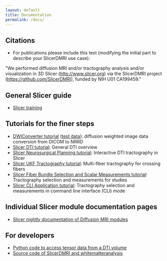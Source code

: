 ```yaml
---
layout: default
title: Documentation
permalink: /docs/
---
```


Citations
---------------------
* For publications please include this text (modifying the initial part to describe your SlicerDMRI use case):

"We performed diffusion MRI and/or tractography analysis and/or visualization in 3D Slicer (http://www.slicer.org) via the SlicerDMRI project (https://github.com/SlicerDMRI), funded by NIH U01 CA199459."

General Slicer guide
---------------------
* [Slicer training](http://www.slicer.org/slicerWiki/index.php/Documentation/Nightly/Training)

Tutorials for the finer steps
---------------------
* [DWIConverter tutorial](tutorials/DWIConverterTutorial.pdf) ([test data](http://slicer.kitware.com/midas3/download/item/93008/SiemensTrioTim2.tar.gz)): diffusion weighted image data conversion from DICOM to NRRD
* [Slicer DTI tutorial](https://www.slicer.org/slicerWiki/index.php/Documentation/4.5/Training#Slicer4_Diffusion_Tensor_Imaging_Tutorial): General DTI overview
* [Slicer Neurosurgical Planning tutorial](https://www.slicer.org/slicerWiki/index.php/Documentation/4.5/Training#Slicer4_Neurosurgical_Planning_Tutorial): Interactive DTI tractography in Slicer
* [Slicer UKF Tractography tutorial](https://www.slicer.org/slicerWiki/index.php/Documentation/4.5/Training#UKF): Multi-fiber tractography for crossing fibers
* [Slicer Fiber Bundle Selection and Scalar Measurements tutorial](https://www.slicer.org/slicerWiki/index.php/Documentation/4.5/Training#Fiber_Bundle_Selection_and_Scalar_Measurements): Tractography selection and measurements for studies
* [Slicer CLI Application tutorial](tutorials/CLITutorial.pdf): Tractography selection and measurements in command line interface (CLI) mode

Individual Slicer module documentation pages
---------------------
* [Slicer nightly documentation of Diffusion MRI modules](http://www.slicer.org/slicerWiki/index.php/Documentation/Nightly#Modules_by_category_Diffusion)

For developers
---------------------
* [Python code to access tensor data from a DTI volume](https://www.slicer.org/slicerWiki/index.php/Documentation/Nightly/ScriptRepository#Access_values_in_a_DTI_tensor_volume)
* [Source code of SlicerDMRI and whitematteranalysis](https://github.com/SlicerDMRI)
